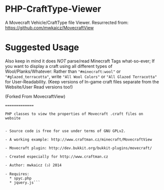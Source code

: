# PHP-CraftType-Viewer
A Movecraft Vehicle/CraftType file Viewer. Resurrected from: https://github.com/mwkaicz/MovecraftView

# Suggested Usage
Also keep in mind it does *NOT* parse/read Minecraft Tags what-so-ever;
If you want to display a craft using all different types of Wool/Planks/Whatever:
Rather than `"#minecraft:wool"` or `"#glazed_terracotta"`, write `"All Wool Colors"` or `"All Glazed Terracotta"` for User-Readability.
(Keep versions of In-game craft files separate from the Website/User Read versions too!)



(Forked From MovecraftView)
```
=============

PHP classes to view the properties of Movecraft .craft files on website


- Source code is free for use under terms of GNU GPLv2.

- A working example: http://www.craftman.cz/minecraft/MovecraftView

- Movecraft plugin: http://dev.bukkit.org/bukkit-plugins/movecraft/

- Created especially for http://www.craftman.cz

- Author: mwkaicz (ↄ) 2014

- Requires: 
  * spyc.php
  * jquery.js```
